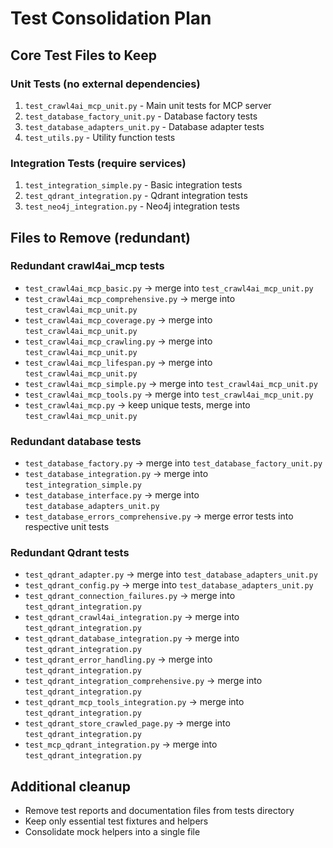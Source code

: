 # Test Consolidation Plan

## Core Test Files to Keep

### Unit Tests (no external dependencies)

1. `test_crawl4ai_mcp_unit.py` - Main unit tests for MCP server
2. `test_database_factory_unit.py` - Database factory tests
3. `test_database_adapters_unit.py` - Database adapter tests
4. `test_utils.py` - Utility function tests

### Integration Tests (require services)

1. `test_integration_simple.py` - Basic integration tests
2. `test_qdrant_integration.py` - Qdrant integration tests
3. `test_neo4j_integration.py` - Neo4j integration tests

## Files to Remove (redundant)

### Redundant crawl4ai_mcp tests

- `test_crawl4ai_mcp_basic.py` → merge into `test_crawl4ai_mcp_unit.py`
- `test_crawl4ai_mcp_comprehensive.py` → merge into `test_crawl4ai_mcp_unit.py`
- `test_crawl4ai_mcp_coverage.py` → merge into `test_crawl4ai_mcp_unit.py`
- `test_crawl4ai_mcp_crawling.py` → merge into `test_crawl4ai_mcp_unit.py`
- `test_crawl4ai_mcp_lifespan.py` → merge into `test_crawl4ai_mcp_unit.py`
- `test_crawl4ai_mcp_simple.py` → merge into `test_crawl4ai_mcp_unit.py`
- `test_crawl4ai_mcp_tools.py` → merge into `test_crawl4ai_mcp_unit.py`
- `test_crawl4ai_mcp.py` → keep unique tests, merge into `test_crawl4ai_mcp_unit.py`

### Redundant database tests

- `test_database_factory.py` → merge into `test_database_factory_unit.py`
- `test_database_integration.py` → merge into `test_integration_simple.py`
- `test_database_interface.py` → merge into `test_database_adapters_unit.py`
- `test_database_errors_comprehensive.py` → merge error tests into respective unit tests

### Redundant Qdrant tests

- `test_qdrant_adapter.py` → merge into `test_database_adapters_unit.py`
- `test_qdrant_config.py` → merge into `test_database_adapters_unit.py`
- `test_qdrant_connection_failures.py` → merge into `test_qdrant_integration.py`
- `test_qdrant_crawl4ai_integration.py` → merge into `test_qdrant_integration.py`
- `test_qdrant_database_integration.py` → merge into `test_qdrant_integration.py`
- `test_qdrant_error_handling.py` → merge into `test_qdrant_integration.py`
- `test_qdrant_integration_comprehensive.py` → merge into `test_qdrant_integration.py`
- `test_qdrant_mcp_tools_integration.py` → merge into `test_qdrant_integration.py`
- `test_qdrant_store_crawled_page.py` → merge into `test_qdrant_integration.py`
- `test_mcp_qdrant_integration.py` → merge into `test_qdrant_integration.py`

## Additional cleanup

- Remove test reports and documentation files from tests directory
- Keep only essential test fixtures and helpers
- Consolidate mock helpers into a single file
